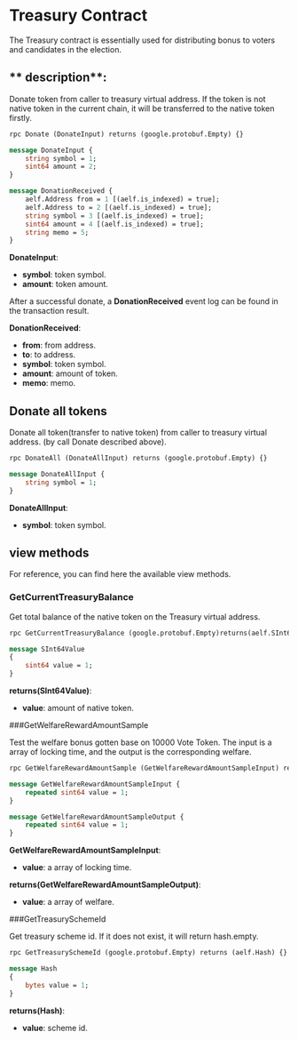 # Treasury Contract

The Treasury contract is essentially used for distributing bonus to voters and candidates in the election.

## ** description**:

Donate token from caller to treasury virtual address. If the token is not native token in the current chain, it will be transferred to the native token firstly.

```Protobuf
rpc Donate (DonateInput) returns (google.protobuf.Empty) {}

message DonateInput {
    string symbol = 1;
    sint64 amount = 2;
}

message DonationReceived {
    aelf.Address from = 1 [(aelf.is_indexed) = true];
    aelf.Address to = 2 [(aelf.is_indexed) = true];
    string symbol = 3 [(aelf.is_indexed) = true];
    sint64 amount = 4 [(aelf.is_indexed) = true];
    string memo = 5;
}
```

**DonateInput**:
- **symbol**: token symbol.
- **amount**: token amount.

After a successful donate, a **DonationReceived** event log can be found in the transaction result.

**DonationReceived**:
- **from**: from address.
- **to**: to address.
- **symbol**: token symbol.
- **amount**: amount of token.
- **memo**: memo.

## **Donate all tokens**

Donate all token(transfer to native token) from caller to treasury virtual address. (by call Donate described above).

```Protobuf
rpc DonateAll (DonateAllInput) returns (google.protobuf.Empty) {}

message DonateAllInput {
    string symbol = 1;
}
```

**DonateAllInput**:
- **symbol**: token symbol.

## view methods

For reference, you can find here the available view methods.

### GetCurrentTreasuryBalance

Get total balance of the native token on the Treasury virtual address.

```Protobuf
rpc GetCurrentTreasuryBalance (google.protobuf.Empty)returns(aelf.SInt64Value){}

message SInt64Value
{
    sint64 value = 1;
}
```

**returns(SInt64Value)**:
- **value**: amount of native token.

###GetWelfareRewardAmountSample

Test the welfare bonus gotten base on 10000 Vote Token. The input is a array of locking time, and the output is the corresponding welfare. 

```Protobuf
rpc GetWelfareRewardAmountSample (GetWelfareRewardAmountSampleInput) returns (GetWelfareRewardAmountSampleOutput) {}

message GetWelfareRewardAmountSampleInput {
    repeated sint64 value = 1;
}

message GetWelfareRewardAmountSampleOutput {
    repeated sint64 value = 1;
}
```

**GetWelfareRewardAmountSampleInput**:
- **value**: a array of locking time.

**returns(GetWelfareRewardAmountSampleOutput)**:
- **value**: a array of welfare.

###GetTreasurySchemeId

Get treasury scheme id. If it does not exist, it will return hash.empty.

```Protobuf
rpc GetTreasurySchemeId (google.protobuf.Empty) returns (aelf.Hash) {}

message Hash
{
    bytes value = 1;
}
```

**returns(Hash)**:
- **value**: scheme id.
